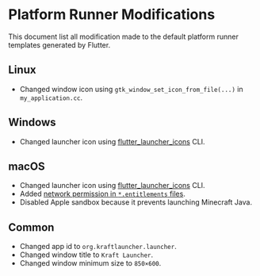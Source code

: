 # Platform Runner Modifications

This document list all modification made to the default platform runner templates generated by Flutter.

## Linux

- Changed window icon using `gtk_window_set_icon_from_file(...)` in `my_application.cc`.

## Windows

- Changed launcher icon using [flutter_launcher_icons](https://pub.dev/packages/flutter_launcher_icons) CLI.

## macOS

- Changed launcher icon using [flutter_launcher_icons](https://pub.dev/packages/flutter_launcher_icons) CLI.
- Added [network permission in `*.entitlements` files](https://docs.flutter.dev/data-and-backend/networking#macos).
- Disabled Apple sandbox because it prevents launching Minecraft Java.

## Common

- Changed app id to `org.kraftlauncher.launcher`.
- Changed window title to `Kraft Launcher`.
- Changed window minimum size to `850×600`.

